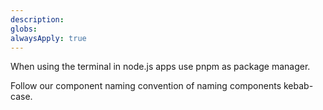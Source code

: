 ```yaml
---
description: 
globs: 
alwaysApply: true
---
```

When using the terminal in node.js apps use pnpm as package manager.

Follow our component naming convention of naming components kebab-case.